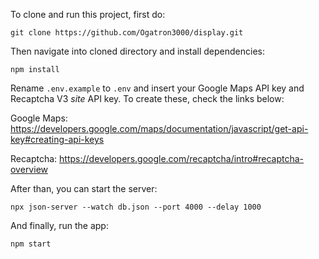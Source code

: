 To clone and run this project, first do:
```
git clone https://github.com/Ogatron3000/display.git
```
Then navigate into cloned directory and install dependencies:
```
npm install
```

Rename `.env.example` to `.env` and insert your Google Maps API key and Recaptcha V3 *site* API key. 
To create these, check the links below:

Google Maps:
https://developers.google.com/maps/documentation/javascript/get-api-key#creating-api-keys

Recaptcha:
https://developers.google.com/recaptcha/intro#recaptcha-overview

After than, you can start the server:
```
npx json-server --watch db.json --port 4000 --delay 1000
```
And finally, run the app:
```
npm start
```

